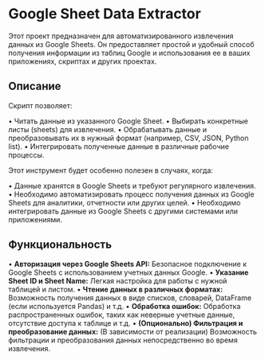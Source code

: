 # Google Sheet Data Extractor

Этот проект предназначен для автоматизированного извлечения данных из Google Sheets.  Он предоставляет простой и удобный способ получения информации из таблиц Google и использования ее в ваших приложениях, скриптах и других проектах.

## Описание

Скрипт позволяет:

•   Читать данные из указанного Google Sheet.
•   Выбирать конкретные листы (sheets) для извлечения.
•   Обрабатывать данные и преобразовывать их в нужный формат (например, CSV, JSON, Python list).
•   Интегрировать полученные данные в различные рабочие процессы.

Этот инструмент будет особенно полезен в случаях, когда:

•   Данные хранятся в Google Sheets и требуют регулярного извлечения.
•   Необходимо автоматизировать процесс получения данных из Google Sheets для аналитики, отчетности или других целей.
•   Необходимо интегрировать данные из Google Sheets с другими системами или приложениями.

## Функциональность

•   **Авторизация через Google Sheets API:**  Безопасное подключение к Google Sheets с использованием учетных данных Google.
•   **Указание Sheet ID и Sheet Name:** Легкая настройка для работы с нужной таблицей и листом.
•   **Чтение данных в различных форматах:**  Возможность получения данных в виде списков, словарей, DataFrame (если используется Pandas) и т.д.
•   **Обработка ошибок:** Обработка распространенных ошибок, таких как неверные учетные данные, отсутствие доступа к таблице и т.д.
•   **(Опционально) Фильтрация и преобразование данных:** (В зависимости от реализации) Возможность фильтрации и преобразования данных непосредственно во время извлечения.
